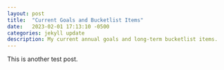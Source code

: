 ```yaml
---
layout: post
title:  "Current Goals and Bucketlist Items"
date:   2023-02-01 17:13:10 -0500
categories: jekyll update
description: My current annual goals and long-term bucketlist items.
---
```

This is another test post.
